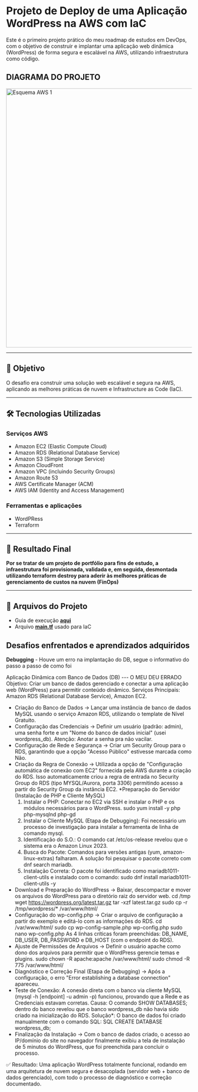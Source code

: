 # Projeto de Deploy de uma Aplicação WordPress na AWS com IaC

Este é o primeiro projeto prático do meu roadmap de estudos em DevOps, com o objetivo de construir e implantar uma aplicação web dinâmica (WordPress) de forma segura e escalável na AWS, utilizando infraestrutura como código.

## DIAGRAMA DO PROJETO
<img width="1351" height="701" alt="Esquema AWS 1" src="https://github.com/user-attachments/assets/93ab373c-ed84-4a70-9098-436816679de9" />


---

## 🎯 Objetivo

O desafio era construir uma solução web escalável e segura na AWS, aplicando as melhores práticas de nuvem e Infrastructure as Code (IaC).

---

## 🛠️ Tecnologias Utilizadas

### Serviços AWS
* Amazon EC2 (Elastic Compute Cloud)
* Amazon RDS (Relational Database Service)
* Amazon S3 (Simple Storage Service)
* Amazon CloudFront
* Amazon VPC (incluindo Security Groups)
* Amazon Route 53
* AWS Certificate Manager (ACM)
* AWS IAM (Identity and Access Management)

### Ferramentas e aplicações
* WordPRess
* Terraform

---

## 🚀 Resultado Final

**Por se tratar de um projeto de portfólio para fins de estudo, a infraestrutura foi provisionada, validada e, em seguida, desmontada utilizando terraform destroy para aderir às melhores práticas de gerenciamento de custos na nuvem (FinOps)**

---

## 📂 Arquivos do Projeto

* Guia de execução [**aqui**](https://github.com/julioccamargo/artigos/blob/main/01-como-criar-site-estatico-aws.md)
* Arquivo [**main.tf**](main.tf) usado para IaC

## Desafios enfrentados e aprendizados adquiridos
**Debugging** - Houve um erro na implantação do DB, segue o informativo do passo a passo de como foi

Aplicação Dinâmica com Banco de Dados (DB) --- O MEU DEU ERRADO
Objetivo: Criar um banco de dados gerenciado e conectar a uma aplicação web (WordPress) para permitir conteúdo dinâmico. Serviços Principais: Amazon RDS (Relational Database Service), Amazon EC2.

* Criação do Banco de Dados → Lançar uma instância de banco de dados MySQL usando o serviço Amazon RDS, utilizando o template de Nível Gratuito.
* Configuração das Credenciais → Definir um usuário (padrão: admin), uma senha forte e um "Nome do banco de dados inicial" (usei wordpress_db). Atenção: Anotar a senha pra não vacilar.
* Configuração de Rede e Segurança → Criar um Security Group para o RDS, garantindo que a opção "Acesso Público" estivesse marcada como Não.
* Criação da Regra de Conexão → Utilizada a opção de "Configuração automática de conexão com EC2" fornecida pela AWS durante a criação do RDS. Isso automaticamente criou a regra de entrada no Security Group do RDS (tipo MYSQL/Aurora, porta 3306) permitindo acesso a partir do Security Group da instância EC2.
*Preparação do Servidor (Instalação de PHP e Cliente MySQL) 
    1. Instalar o PHP: Conectar no EC2 via SSH e instalar o PHP e os módulos necessários para o WordPress. sudo yum install -y php php-mysqlnd php-gd
    2. Instalar o Cliente MySQL (Etapa de Debugging): Foi necessário um processo de investigação para instalar a ferramenta de linha de comando mysql.
    3. Identificação do S.O.: O comando cat /etc/os-release revelou que o sistema era o Amazon Linux 2023.
    4. Busca do Pacote: Comandos para versões antigas (yum, amazon-linux-extras) falharam. A solução foi pesquisar o pacote correto com dnf search mariadb.
    5. Instalação Correta: O pacote foi identificado como mariadb1011-client-utils e instalado com o comando: sudo dnf install mariadb1011-client-utils -y
* Download e Preparação do WordPress → Baixar, descompactar e mover os arquivos do WordPress para o diretório raiz do servidor web. cd /tmp wget https://wordpress.org/latest.tar.gz tar -xzf latest.tar.gz sudo cp -r /tmp/wordpress/* /var/www/html/
* Configuração do wp-config.php → Criar o arquivo de configuração a partir do exemplo e editá-lo com as informações do RDS. cd /var/www/html/ sudo cp wp-config-sample.php wp-config.php sudo nano wp-config.php As 4 linhas críticas foram preenchidas:   DB_NAME, DB_USER, DB_PASSWORD e DB_HOST (com o endpoint do RDS).
* Ajuste de Permissões de Arquivos → Definir o usuário apache como dono dos arquivos para permitir que o WordPress gerencie temas e plugins. sudo chown -R apache:apache /var/www/html/ sudo chmod -R 775 /var/www/html/
* Diagnóstico e Correção Final (Etapa de Debugging) → Após a configuração, o erro "Error establishing a database connection" apareceu.
* Teste de Conexão: A conexão direta com o banco via cliente MySQL (mysql -h [endpoint] -u admin -p) funcionou, provando que a Rede e as Credenciais estavam corretas. Causa: O comando SHOW DATABASES; dentro do banco revelou que o banco wordpress_db não havia sido criado na inicialização do RDS. Solução*: O banco de dados foi criado manualmente com o comando SQL: SQL CREATE DATABASE wordpress_db;
* Finalização da Instalação → Com o banco de dados criado, o acesso ao IP/domínio do site no navegador finalmente exibiu a tela de instalação de 5 minutos do WordPress, que foi preenchida para concluir o processo.

✅ Resultado: Uma aplicação WordPress totalmente funcional, rodando em uma arquitetura de nuvem segura e desacoplada (servidor web + banco de dados gerenciado), com todo o processo de diagnóstico e correção documentado.
